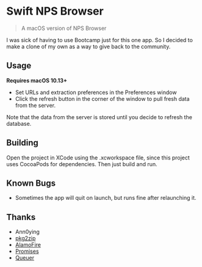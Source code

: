 # Swift NPS Browser
>A macOS version of NPS Browser

I was sick of having to use Bootcamp just for this one app. So I decided to make a clone of my own as a way to give back to the community.

## Usage
**Requires macOS 10.13+**

* Set URLs and extraction preferences in the Preferences window
* Click the refresh button in the corner of the window to pull fresh data from the server. 

Note that the data from the server is stored until you decide to refresh the database.

## Building
Open the project in XCode using the .xcworkspace file, since this project uses CocoaPods for dependencies. Then just build and run.

## Known Bugs
* Sometimes the app will quit on launch, but runs fine after relaunching it.

## Thanks
* Ann0ying
* [pkg2zip][]
* [AlamoFire][]
* [Promises][]
* [Queuer][]

[pkg2zip]: https://github.com/mmozeiko/pkg2zip
[AlamoFire]:https://github.com/Alamofire/Alamofire
[Promises]:https://github.com/google/promises
[Queuer]:https://github.com/FabrizioBrancati/Queuer
